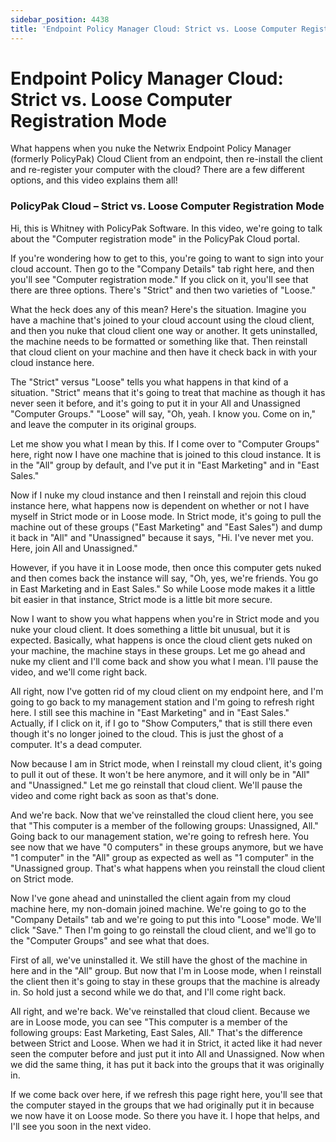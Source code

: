 ```yaml
---
sidebar_position: 4438
title: 'Endpoint Policy Manager Cloud: Strict vs. Loose Computer Registration Mode'
---
```


# Endpoint Policy Manager Cloud: Strict vs. Loose Computer Registration Mode

What happens when you nuke the Netwrix Endpoint Policy Manager (formerly PolicyPak) Cloud Client from an endpoint, then re-install the client and re-register your computer with the cloud? There are a few different options, and this video explains them all!

### PolicyPak Cloud – Strict vs. Loose Computer Registration Mode

Hi, this is Whitney with PolicyPak Software. In this video, we're going to talk about the "Computer registration mode" in the PolicyPak Cloud portal.

If you're wondering how to get to this, you're going to want to sign into your cloud account. Then go to the "Company Details" tab right here, and then you'll see "Computer registration mode." If you click on it, you'll see that there are three options. There's "Strict" and then two varieties of "Loose."

What the heck does any of this mean? Here's the situation. Imagine you have a machine that's joined to your cloud account using the cloud client, and then you nuke that cloud client one way or another. It gets uninstalled, the machine needs to be formatted or something like that. Then reinstall that cloud client on your machine and then have it check back in with your cloud instance here.

The "Strict" versus "Loose" tells you what happens in that kind of a situation. "Strict" means that it's going to treat that machine as though it has never seen it before, and it's going to put it in your All and Unassigned "Computer Groups." "Loose" will say, "Oh, yeah. I know you. Come on in," and leave the computer in its original groups.

Let me show you what I mean by this. If I come over to "Computer Groups" here, right now I have one machine that is joined to this cloud instance. It is in the "All" group by default, and I've put it in "East Marketing" and in "East Sales."

Now if I nuke my cloud instance and then I reinstall and rejoin this cloud instance here, what happens now is dependent on whether or not I have myself in Strict mode or in Loose mode. In Strict mode, it's going to pull the machine out of these groups ("East Marketing" and "East Sales") and dump it back in "All" and "Unassigned" because it says, "Hi. I've never met you. Here, join All and Unassigned."

However, if you have it in Loose mode, then once this computer gets nuked and then comes back the instance will say, "Oh, yes, we're friends. You go in East Marketing and in East Sales." So while Loose mode makes it a little bit easier in that instance, Strict mode is a little bit more secure.

Now I want to show you what happens when you're in Strict mode and you nuke your cloud client. It does something a little bit unusual, but it is expected. Basically, what happens is once the cloud client gets nuked on your machine, the machine stays in these groups. Let me go ahead and nuke my client and I'll come back and show you what I mean. I'll pause the video, and we'll come right back.

All right, now I've gotten rid of my cloud client on my endpoint here, and I'm going to go back to my management station and I'm going to refresh right here. I still see this machine in "East Marketing" and in "East Sales." Actually, if I click on it, if I go to "Show Computers," that is still there even though it's no longer joined to the cloud. This is just the ghost of a computer. It's a dead computer.

Now because I am in Strict mode, when I reinstall my cloud client, it's going to pull it out of these. It won't be here anymore, and it will only be in "All" and "Unassigned." Let me go reinstall that cloud client. We'll pause the video and come right back as soon as that's done.

And we're back. Now that we've reinstalled the cloud client here, you see that "This computer is a member of the following groups: Unassigned, All." Going back to our management station, we're going to refresh here. You see now that we have "0 computers" in these groups anymore, but we have "1 computer" in the "All" group as expected as well as "1 computer" in the "Unassigned group. That's what happens when you reinstall the cloud client on Strict mode.

Now I've gone ahead and uninstalled the client again from my cloud machine here, my non-domain joined machine. We're going to go to the "Company Details" tab and we're going to put this into "Loose" mode. We'll click "Save." Then I'm going to go reinstall the cloud client, and we'll go to the "Computer Groups" and see what that does.

First of all, we've uninstalled it. We still have the ghost of the machine in here and in the "All" group. But now that I'm in Loose mode, when I reinstall the client then it's going to stay in these groups that the machine is already in. So hold just a second while we do that, and I'll come right back.

All right, and we're back. We've reinstalled that cloud client. Because we are in Loose mode, you can see "This computer is a member of the following groups: East Marketing, East Sales, All." That's the difference between Strict and Loose. When we had it in Strict, it acted like it had never seen the computer before and just put it into All and Unassigned. Now when we did the same thing, it has put it back into the groups that it was originally in.

If we come back over here, if we refresh this page right here, you'll see that the computer stayed in the groups that we had originally put it in because we now have it on Loose mode. So there you have it. I hope that helps, and I'll see you soon in the next video.